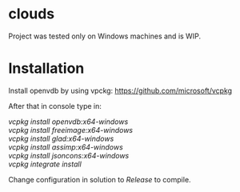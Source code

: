 # clouds

Project was tested only on Windows machines and is WIP.

# Installation

Install openvdb by using vpckg:
https://github.com/microsoft/vcpkg

After that in console type in:

*vcpkg install openvdb:x64-windows* <br />
*vcpkg install freeimage:x64-windows* <br />
*vcpkg install glad:x64-windows* <br />
*vcpkg install assimp:x64-windows* <br />
*vcpkg install jsoncons:x64-windows* <br />
*vcpkg integrate install* <br />

Change configuration in solution to *Release* to compile.

